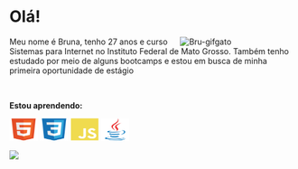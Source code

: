  <h1>Olá!</h1>  
 <img align="right" alt="Bru-gifgato" height="40%" width="40%" src="https://t.ctcdn.com.br/AwxkFgvpQizV0aW2qJ_uHcXQNxU=/i361132.gif">
 <p>Meu nome é Bruna, tenho 27 anos e curso Sistemas para Internet no Instituto Federal de Mato Grosso. Também tenho estudado por meio de alguns bootcamps e estou em busca de  minha primeira oportunidade de estágio </p> <br>
 
 <div>
 <p><b>Estou aprendendo: </b></p>
 <img align="center" alt="Bru-HTML" height="40" width="50" src="https://raw.githubusercontent.com/devicons/devicon/master/icons/html5/html5-original.svg">
 <img align="center" alt="Bru-CSS" height="40" width="50" src="https://raw.githubusercontent.com/devicons/devicon/master/icons/css3/css3-original.svg">
 <img align="center" alt="Bru-Js" height="40" width="50" src="https://raw.githubusercontent.com/devicons/devicon/master/icons/javascript/javascript-plain.svg">
 <img align="center" alt="Bru-Java" height="40" width="50" src="https://raw.githubusercontent.com/devicons/devicon/master/icons/java/java-original.svg"> 
 </div> 
 <br>
 <img height="180em" topmargin="10" src="https://github-readme-stats.vercel.app/api/top-langs/?username=brunatremura&layout=compact&theme=tokyonight"/> 
              
